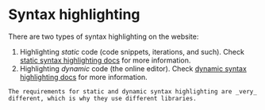 # Syntax highlighting

There are two types of syntax highlighting on the website:

1. Highlighting _static_ code (code snippets, iterations, and such).
   Check [static syntax highlighting docs](/docs/building/tracks/new/syntax-highlighting/static) for more information.
2. Highlighting _dynamic_ code (the online editor).
   Check [dynamic syntax highlighting docs](/docs/building/tracks/new/syntax-highlighting/dynamic) for more information.

```exercism/note
The requirements for static and dynamic syntax highlighting are _very_ different, which is why they use different libraries.
```
